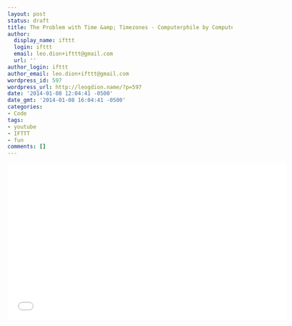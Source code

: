 ```yaml
---
layout: post
status: draft
title: The Problem with Time &amp; Timezones - Computerphile by Computerphile
author:
  display_name: ifttt
  login: ifttt
  email: leo.dion+ifttt@gmail.com
  url: ''
author_login: ifttt
author_email: leo.dion+ifttt@gmail.com
wordpress_id: 597
wordpress_url: http://leogdion.name/?p=597
date: '2014-01-08 12:04:41 -0500'
date_gmt: '2014-01-08 16:04:41 -0500'
categories:
- Code
tags:
- youtube
- IFTTT
- fun
comments: []
---
```

<iframe width="625" height="352" src="//www.youtube.com/embed/-5wpm-gesOY" frameborder="0" allowfullscreen></iframe>
